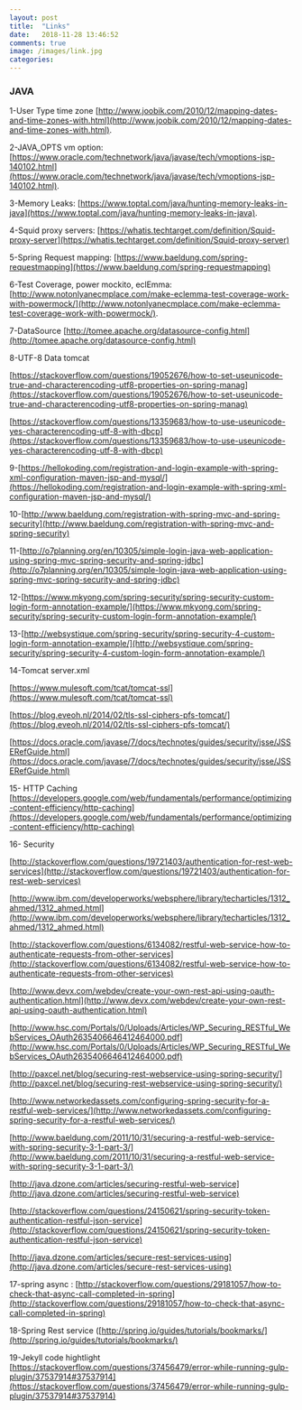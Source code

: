 ```yaml
---
layout: post
title:  "Links"
date:   2018-11-28 13:46:52
comments: true
image: /images/link.jpg
categories: 
---
```


### JAVA

1-User Type time zone [http://www.joobik.com/2010/12/mapping-dates-and-time-zones-with.html](http://www.joobik.com/2010/12/mapping-dates-and-time-zones-with.html).

2-JAVA_OPTS vm option: [https://www.oracle.com/technetwork/java/javase/tech/vmoptions-jsp-140102.html](https://www.oracle.com/technetwork/java/javase/tech/vmoptions-jsp-140102.html).
	
3-Memory Leaks: [https://www.toptal.com/java/hunting-memory-leaks-in-java](https://www.toptal.com/java/hunting-memory-leaks-in-java).
	
4-Squid proxy servers: [https://whatis.techtarget.com/definition/Squid-proxy-server](https://whatis.techtarget.com/definition/Squid-proxy-server)
	
5-Spring Request mapping: [https://www.baeldung.com/spring-requestmapping](https://www.baeldung.com/spring-requestmapping)
	
6-Test Coverage, power mockito, eclEmma: [http://www.notonlyanecmplace.com/make-eclemma-test-coverage-work-with-powermock/](http://www.notonlyanecmplace.com/make-eclemma-test-coverage-work-with-powermock/).
	
7-DataSource [http://tomee.apache.org/datasource-config.html](http://tomee.apache.org/datasource-config.html)

8-UTF-8 Data tomcat 

[https://stackoverflow.com/questions/19052676/how-to-set-useunicode-true-and-characterencoding-utf8-properties-on-spring-manag](https://stackoverflow.com/questions/19052676/how-to-set-useunicode-true-and-characterencoding-utf8-properties-on-spring-manag)

[https://stackoverflow.com/questions/13359683/how-to-use-useunicode-yes-characterencoding-utf-8-with-dbcp](https://stackoverflow.com/questions/13359683/how-to-use-useunicode-yes-characterencoding-utf-8-with-dbcp)

9-[https://hellokoding.com/registration-and-login-example-with-spring-xml-configuration-maven-jsp-and-mysql/](https://hellokoding.com/registration-and-login-example-with-spring-xml-configuration-maven-jsp-and-mysql/)

10-[http://www.baeldung.com/registration-with-spring-mvc-and-spring-security](http://www.baeldung.com/registration-with-spring-mvc-and-spring-security)

11-[http://o7planning.org/en/10305/simple-login-java-web-application-using-spring-mvc-spring-security-and-spring-jdbc](http://o7planning.org/en/10305/simple-login-java-web-application-using-spring-mvc-spring-security-and-spring-jdbc)

12-[https://www.mkyong.com/spring-security/spring-security-custom-login-form-annotation-example/](https://www.mkyong.com/spring-security/spring-security-custom-login-form-annotation-example/)

13-[http://websystique.com/spring-security/spring-security-4-custom-login-form-annotation-example/](http://websystique.com/spring-security/spring-security-4-custom-login-form-annotation-example/)

14-Tomcat server.xml

[https://www.mulesoft.com/tcat/tomcat-ssl](https://www.mulesoft.com/tcat/tomcat-ssl)

[https://blog.eveoh.nl/2014/02/tls-ssl-ciphers-pfs-tomcat/](https://blog.eveoh.nl/2014/02/tls-ssl-ciphers-pfs-tomcat/)

[https://docs.oracle.com/javase/7/docs/technotes/guides/security/jsse/JSSERefGuide.html](https://docs.oracle.com/javase/7/docs/technotes/guides/security/jsse/JSSERefGuide.html)


15- HTTP Caching [https://developers.google.com/web/fundamentals/performance/optimizing-content-efficiency/http-caching](https://developers.google.com/web/fundamentals/performance/optimizing-content-efficiency/http-caching)

16- Security

[http://stackoverflow.com/questions/19721403/authentication-for-rest-web-services](http://stackoverflow.com/questions/19721403/authentication-for-rest-web-services)

[http://www.ibm.com/developerworks/websphere/library/techarticles/1312_ahmed/1312_ahmed.html](http://www.ibm.com/developerworks/websphere/library/techarticles/1312_ahmed/1312_ahmed.html)

[http://stackoverflow.com/questions/6134082/restful-web-service-how-to-authenticate-requests-from-other-services](http://stackoverflow.com/questions/6134082/restful-web-service-how-to-authenticate-requests-from-other-services)

[http://www.devx.com/webdev/create-your-own-rest-api-using-oauth-authentication.html](http://www.devx.com/webdev/create-your-own-rest-api-using-oauth-authentication.html)

[http://www.hsc.com/Portals/0/Uploads/Articles/WP_Securing_RESTful_WebServices_OAuth2635406646412464000.pdf](http://www.hsc.com/Portals/0/Uploads/Articles/WP_Securing_RESTful_WebServices_OAuth2635406646412464000.pdf)

[http://paxcel.net/blog/securing-rest-webservice-using-spring-security/](http://paxcel.net/blog/securing-rest-webservice-using-spring-security/)

[http://www.networkedassets.com/configuring-spring-security-for-a-restful-web-services/](http://www.networkedassets.com/configuring-spring-security-for-a-restful-web-services/)

[http://www.baeldung.com/2011/10/31/securing-a-restful-web-service-with-spring-security-3-1-part-3/](http://www.baeldung.com/2011/10/31/securing-a-restful-web-service-with-spring-security-3-1-part-3/)

[http://java.dzone.com/articles/securing-restful-web-service](http://java.dzone.com/articles/securing-restful-web-service)

[http://stackoverflow.com/questions/24150621/spring-security-token-authentication-restful-json-service](http://stackoverflow.com/questions/24150621/spring-security-token-authentication-restful-json-service)

[http://java.dzone.com/articles/secure-rest-services-using](http://java.dzone.com/articles/secure-rest-services-using)

17-spring async : [http://stackoverflow.com/questions/29181057/how-to-check-that-async-call-completed-in-spring](http://stackoverflow.com/questions/29181057/how-to-check-that-async-call-completed-in-spring)

18-Spring Rest service ([http://spring.io/guides/tutorials/bookmarks/](http://spring.io/guides/tutorials/bookmarks/)

19-Jekyll code hightlight [https://stackoverflow.com/questions/37456479/error-while-running-gulp-plugin/37537914#37537914](https://stackoverflow.com/questions/37456479/error-while-running-gulp-plugin/37537914#37537914)
